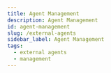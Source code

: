 ```yaml
---
title: Agent Management
description: Agent Management
id: agent-management
slug: /external-agents
sidebar_label: Agent Management
tags:
  - external agents
  - management
---
```

